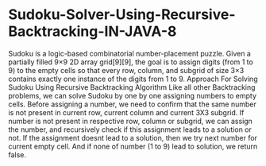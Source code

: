 # Sudoku-Solver-Using-Recursive-Backtracking-IN-JAVA-8
Sudoku  is a logic-based combinatorial number-placement puzzle. Given a partially filled 9×9 2D array grid[9][9], the goal is to assign digits (from 1 to 9) to the empty cells so that every row, column, and subgrid of size 3×3 contains exactly one instance of the digits from 1 to 9.
Approach For Solving Sudoku Using Recursive Backtracking Algorithm
Like all other Backtracking problems, we can solve Sudoku by one by one assigning numbers to empty cells.
Before assigning a number, we need to confirm that the same number is not present in current row, current column and current 3X3 subgrid.
If number is not present in respective row, column or subgrid, we can assign the number, and recursively check if this assignment leads to a solution or not. If the assignment doesnt lead to a solution, then we try next number for current empty cell. And if none of number (1 to 9) lead to solution, we return false.

